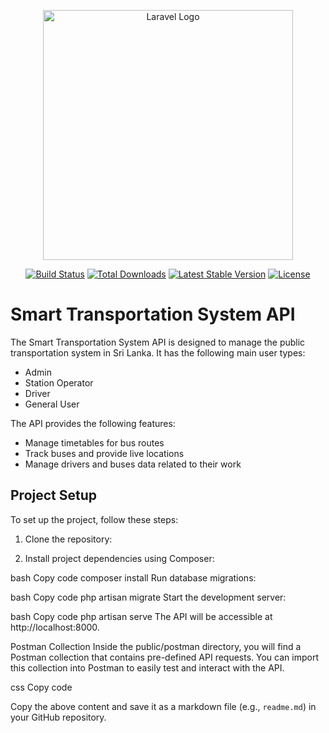 <p align="center">
  <a href="https://laravel.com" target="_blank">
    <img src="https://raw.githubusercontent.com/laravel/art/master/logo-lockup/5%20SVG/2%20CMYK/1%20Full%20Color/laravel-logolockup-cmyk-red.svg" width="400" alt="Laravel Logo">
  </a>
</p>

<p align="center">
  <a href="https://github.com/laravel/framework/actions"><img src="https://github.com/laravel/framework/workflows/tests/badge.svg" alt="Build Status"></a>
  <a href="https://packagist.org/packages/laravel/framework"><img src="https://img.shields.io/packagist/dt/laravel/framework" alt="Total Downloads"></a>
  <a href="https://packagist.org/packages/laravel/framework"><img src="https://img.shields.io/packagist/v/laravel/framework" alt="Latest Stable Version"></a>
  <a href="https://packagist.org/packages/laravel/framework"><img src="https://img.shields.io/packagist/l/laravel/framework" alt="License"></a>
</p>

# Smart Transportation System API

The Smart Transportation System API is designed to manage the public transportation system in Sri Lanka. It has the following main user types:

- Admin
- Station Operator
- Driver
- General User

The API provides the following features:

- Manage timetables for bus routes
- Track buses and provide live locations
- Manage drivers and buses data related to their work

## Project Setup

To set up the project, follow these steps:

1. Clone the repository:

2. Install project dependencies using Composer:

bash
Copy code
composer install
Run database migrations:

bash
Copy code
php artisan migrate
Start the development server:

bash
Copy code
php artisan serve
The API will be accessible at http://localhost:8000.

Postman Collection
Inside the public/postman directory, you will find a Postman collection that contains pre-defined API requests. You can import this collection into Postman to easily test and interact with the API.

css
Copy code

Copy the above content and save it as a markdown file (e.g., `readme.md`) in your GitHub repository.






